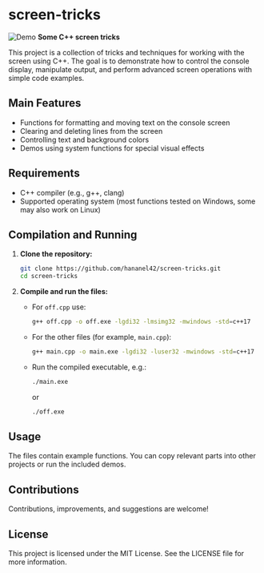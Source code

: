 # screen-tricks
![Demo](a.gif)
**Some C++ screen tricks**

This project is a collection of tricks and techniques for working with the screen using C++. The goal is to demonstrate how to control the console display, manipulate output, and perform advanced screen operations with simple code examples.

## Main Features

- Functions for formatting and moving text on the console screen
- Clearing and deleting lines from the screen
- Controlling text and background colors
- Demos using system functions for special visual effects

## Requirements

- C++ compiler (e.g., g++, clang)
- Supported operating system (most functions tested on Windows, some may also work on Linux)

## Compilation and Running

1. **Clone the repository:**
   ```bash
   git clone https://github.com/hananel42/screen-tricks.git
   cd screen-tricks
   ```

2. **Compile and run the files:**

   - For `off.cpp` use:
     ```bash
     g++ off.cpp -o off.exe -lgdi32 -lmsimg32 -mwindows -std=c++17
     ```

   - For the other files (for example, `main.cpp`):
     ```bash
     g++ main.cpp -o main.exe -lgdi32 -luser32 -mwindows -std=c++17
     ```

   - Run the compiled executable, e.g.:
     ```bash
     ./main.exe
     ```
     or
     ```bash
     ./off.exe
     ```

## Usage

The files contain example functions. You can copy relevant parts into other projects or run the included demos.

## Contributions

Contributions, improvements, and suggestions are welcome!

## License

This project is licensed under the MIT License. See the LICENSE file for more information.

